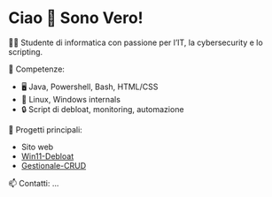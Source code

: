 # Ciao 👋 Sono Vero!

👨‍💻 Studente di informatica con passione per l’IT, la cybersecurity e lo scripting.

🔧 Competenze:
- 🖥️ Java, Powershell, Bash, HTML/CSS
- 🐧 Linux, Windows internals
- 🔒 Script di debloat, monitoring, automazione

📌 Progetti principali:
- Sito web
- [Win11-Debloat](https://github.com/vero-sh/veroRepo/tree/main/testPS)
- [Gestionale-CRUD](https://github.com/vero-sh/veroRepo/tree/main/GestionaleCRUD)

📫 Contatti: ...

